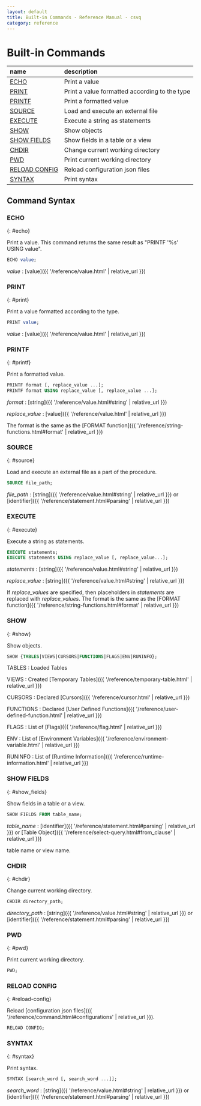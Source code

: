 ```yaml
---
layout: default
title: Built-in Commands - Reference Manual - csvq
category: reference
---
```


# Built-in Commands

| name | description |
| :- | :- |
| [ECHO](#echo)       | Print a value |
| [PRINT](#print)     | Print a value formatted according to the type  |
| [PRINTF](#printf)   | Print a formatted value |
| [SOURCE](#source)   | Load and execute an external file |
| [EXECUTE](#execute) | Execute a string as statements |
| [SHOW](#show)       | Show objects |
| [SHOW FIELDS](#show_fields) | Show fields in a table or a view |
| [CHDIR](#chdir)     | Change current working directory |
| [PWD](#pwd)         | Print current working directory |
| [RELOAD CONFIG](#reload-config) | Reload configuration json files |
| [SYNTAX](#syntax)   | Print syntax |

## Command Syntax

### ECHO
{: #echo}

Print a value. This command returns the same result as "PRINTF '%s' USING value".

```sql
ECHO value;
```

_value_
: [value]({{ '/reference/value.html' | relative_url }})


### PRINT
{: #print}

Print a value formatted according to the type.

```sql
PRINT value;
```

_value_
: [value]({{ '/reference/value.html' | relative_url }})


### PRINTF
{: #printf}

Print a formatted value.

```sql
PRINTF format [, replace_value ...];
PRINTF format USING replace_value [, replace_value ...];
```

_format_
: [string]({{ '/reference/value.html#string' | relative_url }})

_replace_value_
: [value]({{ '/reference/value.html' | relative_url }})

The format is the same as the [FORMAT function]({{ '/reference/string-functions.html#format' | relative_url }})


### SOURCE
{: #source}

Load and execute an external file as a part of the procedure.

```sql
SOURCE file_path;
```

_file_path_
: [string]({{ '/reference/value.html#string' | relative_url }}) or [identifier]({{ '/reference/statement.html#parsing' | relative_url }})


### EXECUTE
{: #execute}

Execute a string as statements.

```sql
EXECUTE statements;
EXECUTE statements USING replace_value [, replace_value...];
```

_statements_
: [string]({{ '/reference/value.html#string' | relative_url }})

_replace_value_
: [string]({{ '/reference/value.html#string' | relative_url }})

If _replace_values_ are specified, then placeholders in _statements_ are replaced with _replace_values_.
The format is the same as the [FORMAT function]({{ '/reference/string-functions.html#format' | relative_url }})


### SHOW
{: #show}

Show objects.

```sql
SHOW {TABLES|VIEWS|CURSORS|FUNCTIONS|FLAGS|ENV|RUNINFO};
```

TABLES
: Loaded Tables

VIEWS
: Created [Temporary Tables]({{ '/reference/temporary-table.html' | relative_url }})

CURSORS
: Declared [Cursors]({{ '/reference/cursor.html' | relative_url }})

FUNCTIONS
: Declared [User Defined Functions]({{ '/reference/user-defined-function.html' | relative_url }})

FLAGS
: List of [Flags]({{ '/reference/flag.html' | relative_url }})

ENV
: List of [Environment Variables]({{ '/reference/environment-variable.html' | relative_url }})

RUNINFO
: List of [Runtime Information]({{ '/reference/runtime-information.html' | relative_url }})

### SHOW FIELDS
{: #show_fields}

Show fields in a table or a view.

```sql
SHOW FIELDS FROM table_name;
```

_table_name_
: [identifier]({{ '/reference/statement.html#parsing' | relative_url }}) or [Table Object]({{ '/reference/select-query.html#from_clause' | relative_url }})
  
  table name or view name.



### CHDIR
{: #chdir}

Change current working directory.

```sql
CHDIR directory_path;
```

_directory_path_
: [string]({{ '/reference/value.html#string' | relative_url }}) or [identifier]({{ '/reference/statement.html#parsing' | relative_url }})



### PWD
{: #pwd}

Print current working directory.

```sql
PWD;
```


### RELOAD CONFIG
{: #reload-config}

Reload [configuration json files]({{ '/reference/command.html#configurations' | relative_url }}).

```sql
RELOAD CONFIG;
```


### SYNTAX
{: #syntax}

Print syntax.

```sql
SYNTAX [search_word [, search_word ...]];
```

_search_word_
: [string]({{ '/reference/value.html#string' | relative_url }}) or [identifier]({{ '/reference/statement.html#parsing' | relative_url }})
